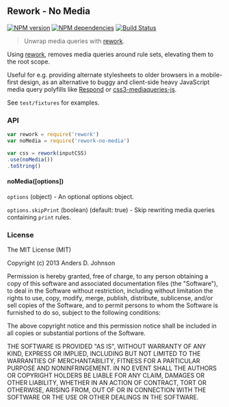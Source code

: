 ## Rework - No Media

[![NPM version](https://badge.fury.io/js/rework-no-media.png)](http://badge.fury.io/js/rework-no-media)
[![NPM dependencies](https://david-dm.org/AndersDJohnson/rework-no-media.png)](https://david-dm.org/AndersDJohnson/rework-no-media)
[![Build Status](https://travis-ci.org/AndersDJohnson/rework-no-media.png)](https://travis-ci.org/AndersDJohnson/rework-no-media)

> Unwrap media queries with [rework].

Using [rework], removes media queries around rule sets, elevating them to the root scope.

Useful for e.g. providing alternate stylesheets to older browsers in a mobile-first design, as an alternative to buggy and client-side heavy JavaScript media query polyfills like [Respond](https://github.com/scottjehl/Respond) or [css3-mediaqueries-js](https://code.google.com/p/css3-mediaqueries-js/).

See `test/fixtures` for examples.

### API

```js
var rework = require('rework')
var noMedia = require('rework-no-media')

var css = rework(inputCSS)
.use(noMedia())
.toString()
```

#### noMedia([options])

`options` (object) - An optional options object.

`options.skipPrint` (boolean) (default: true) - Skip rewriting media queries containing `print` rules.

### License

The MIT License (MIT)

Copyright (c) 2013 Anders D. Johnson

Permission is hereby granted, free of charge, to any person obtaining a copy
of this software and associated documentation files (the "Software"), to deal
in the Software without restriction, including without limitation the rights
to use, copy, modify, merge, publish, distribute, sublicense, and/or sell
copies of the Software, and to permit persons to whom the Software is
furnished to do so, subject to the following conditions:

The above copyright notice and this permission notice shall be included in
all copies or substantial portions of the Software.

THE SOFTWARE IS PROVIDED "AS IS", WITHOUT WARRANTY OF ANY KIND, EXPRESS OR
IMPLIED, INCLUDING BUT NOT LIMITED TO THE WARRANTIES OF MERCHANTABILITY,
FITNESS FOR A PARTICULAR PURPOSE AND NONINFRINGEMENT. IN NO EVENT SHALL THE
AUTHORS OR COPYRIGHT HOLDERS BE LIABLE FOR ANY CLAIM, DAMAGES OR OTHER
LIABILITY, WHETHER IN AN ACTION OF CONTRACT, TORT OR OTHERWISE, ARISING FROM,
OUT OF OR IN CONNECTION WITH THE SOFTWARE OR THE USE OR OTHER DEALINGS IN
THE SOFTWARE.

[rework]: https://github.com/visionmedia/rework
